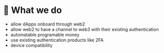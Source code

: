 # 🥗 What we do

* allow dApps onboard through web2
* allow web2 to have a channel to web3 with their existing authentication
* automatable programable money&#x20;
* use existing authentication products like 2FA
* device compatibility
